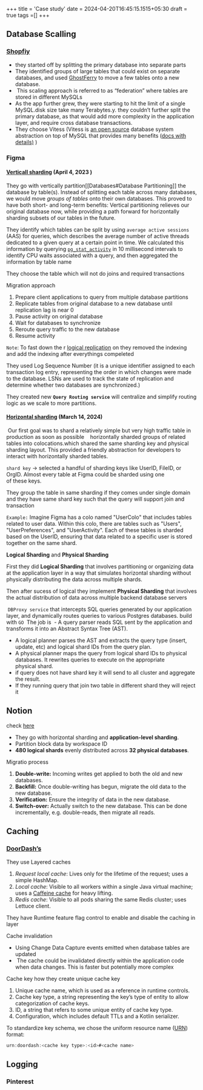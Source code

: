 +++
title = 'Case study'
date = 2024-04-20T16:45:15.1515+05:30
draft = true
tags =[]
+++ 


## Database Scalling

### [Shopfiy](https://shopify.engineering/horizontally-scaling-the-rails-backend-of-shop-app-with-vitess)

- they started off by splitting the primary database into separate parts 
- They identified groups of large tables that could exist on separate databases, and used [GhostFerry](https://github.com/Shopify/ghostferry) to move a few tables onto a new database.
-  This scaling approach is referred to as “federation” where tables are stored in different MySQLs
- As the app further grew, they were starting to hit the limit of a single MySQL.disk size take many Terabytes.y. they couldn’t further split the primary database, as that would add more complexity in the application layer, and require cross database transactions.
- They choose Vitess  (Vitess is [an open source](https://github.com/vitessio/vitess) database system abstraction on top of MySQL that provides many benefits ([docs with details)](https://vitess.io/docs/archive/15.0/overview/whatisvitess/ "What is Vitess") )

### Figma

#### [Verticall sharding](https://www.figma.com/blog/how-figmas-databases-team-lived-to-tell-the-scale/) (April 4, 2023 )

They go with vertically partition[[Databases#Database Partitioning]] the database by table(s). Instead of splitting each table across many databases, we would move _groups of tables_ onto their own databases. This proved to have both short- and long-term benefits: Vertical partitioning relieves our original database now, while providing a path forward for horizontally sharding subsets of our tables in the future.

They identify which tables can be split by using  `average active sessions` (AAS) for queries, which describes the average number of active threads dedicated to a given query at a certain point in time. We calculated this information by querying [`pg_stat_activity`](https://www.postgresql.org/docs/current/monitoring-stats.html#MONITORING-PG-STAT-ACTIVITY-VIEW) in 10 millisecond intervals to identify CPU waits associated with a query, and then aggregated the information by table name 

They choose the table which will not do joins and required transactions 

Migration approach
1. Prepare client applications to query from multiple database partitions
2. Replicate tables from original database to a new database until replication lag is near 0
3. Pause activity on original database
4. Wait for databases to synchronize
5. Reroute query traffic to the new database
6. Resume activity

`Note`: To fast down the r [logical replication](https://www.postgresql.org/docs/current/logical-replication.html) on they removed the indexing and add the indexing after everythings compeleted

They used Log Sequence Number (it is a unique identifier assigned to each transaction log entry, representing the order in which changes were made to the database. LSNs are used to track the state of replication and determine whether two databases are synchronized.)

They created new **`Query Routing service`**  will centralize and simplify routing logic as we scale to more partitions.
 
#### [Horizontal sharding](https://www.figma.com/blog/how-figmas-databases-team-lived-to-tell-the-scale/) (March 14, 2024)

 Our first goal was to shard a relatively simple but very high traffic table in production as soon as possible
 
 horizontally sharded groups of related tables into colocations.which shared the same sharding key and physical sharding layout. This provided a friendly abstraction for developers to interact with horizontally sharded tables.

`shard key` -> selected a handful of sharding keys like UserID, FileID, or OrgID. Almost every table at Figma could be sharded using one of these keys.

They group the table in same sharding if they comes under single domain and they have same shard key such that the query will support join and transaction 

`Example:` Imagine Figma has a colo named "UserColo" that includes tables related to user data. Within this colo, there are tables such as "Users", "UserPreferences", and "UserActivity". Each of these tables is sharded based on the UserID, ensuring that data related to a specific user is stored together on the same shard.

**Logical Sharding** and **Physical Sharding**

First they did **Logical Sharding** that involves partitioning or organizing data at the application layer in a way that simulates horizontal sharding without physically distributing the data across multiple shards.

Then after sucess of logical they implement **Physical Sharding** that involves the actual distribution of data across multiple backend database servers 


 `DBProxy service` that intercepts SQL queries generated by our application layer, and dynamically routes queries to various Postgres databases. build with `GO`
 The job is
 - A query parser reads SQL sent by the application and transforms it into an Abstract Syntax Tree (AST).
- A logical planner parses the AST and extracts the query type (insert, update, etc) and logical shard IDs from the query plan.
- A physical planner maps the query from logical shard IDs to physical databases. It rewrites queries to execute on the appropriate physical shard.
- if query does not have shard key it will send to all cluster and aggregate the result.
- If they running query that join two table in different shard they will reject it


## Notion

check [here](https://www.notion.so/blog/sharding-postgres-at-notion) 

- They go with horizontal sharding and **application-level sharding**.
- Partition block data by workspace ID
- **480 logical shards** evenly distributed across **32 physical databases**.

Migratio process

1. **Double-write:** Incoming writes get applied to both the old and new databases.
2. **Backfill:** Once double-writing has begun, migrate the old data to the new database.
3. **Verification:** Ensure the integrity of data in the new database.
4. **Switch-over:** Actually switch to the new database. This can be done incrementally, e.g. double-reads, then migrate all reads.

## Caching

### [DoorDash’s](https://doordash.engineering/2023/10/19/how-doordash-standardized-and-improved-microservices-caching/)

They use Layered caches
1. _Request local cache_: Lives only for the lifetime of the request; uses a simple HashMap.
2. _Local cache_: Visible to all workers within a single Java virtual machine; uses a [Caffeine cache](https://github.com/ben-manes/caffeine) for heavy lifting.
3. _Redis cache_: Visible to all pods sharing the same Redis cluster; uses Lettuce client.

They have Runtime feature flag control to enable and disable the caching in layer

Cache invalidation
- Using Change Data Capture events emitted when database tables are updated
-  The cache could be invalidated directly within the application code when data changes. This is faster but potentially more complex

Cache key how they create unique cache key
1. Unique cache name, which is used as a reference in runtime controls. 
2. Cache key type, a string representing the key’s type of entity to allow categorization of cache keys.
3. ID, a string that refers to some unique entity of cache key type.
4. Configuration, which includes default TTLs and a Kotlin serializer.

To standardize key schema, we chose the uniform resource name ([URN](https://en.wikipedia.org/wiki/Uniform_Resource_Name)) format:

````java
urn:doordash:<cache key type>:<id>#<cache name>
````


## Logging

### **Pinterest**
